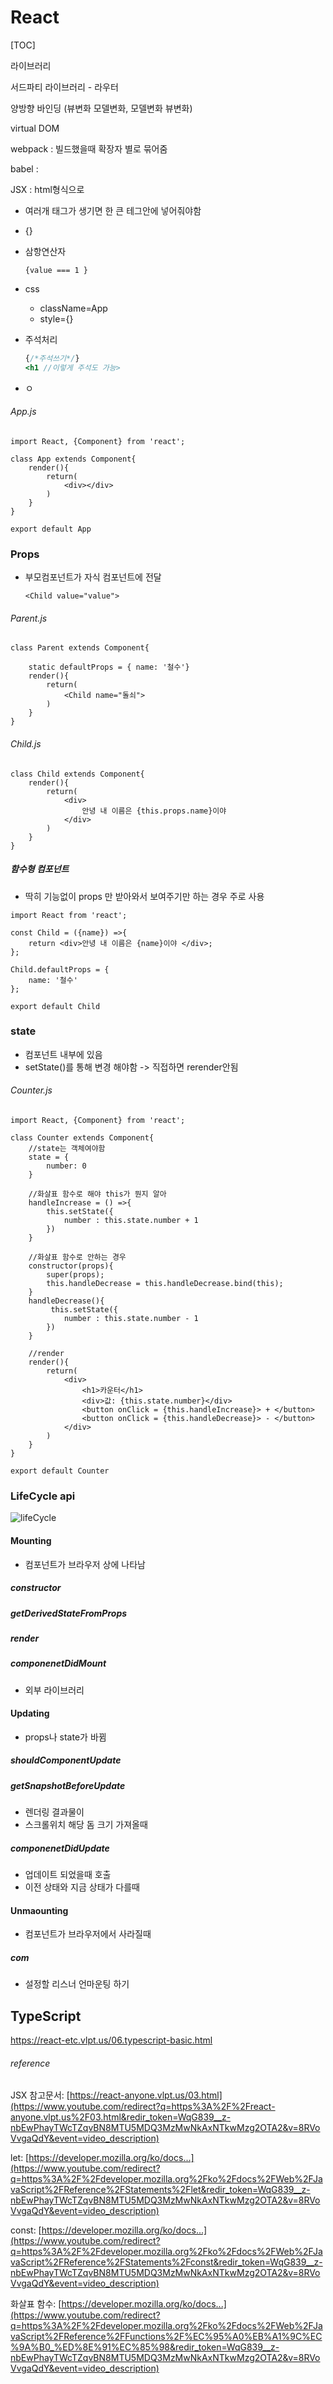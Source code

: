 # React

[TOC]

라이브러리

서드파티 라이브러리 - 라우터

양방향 바인딩 (뷰변화 모델변화, 모델변화 뷰변화)



virtual DOM





webpack : 빌드했을때 확장자 별로 묶어줌

babel : 





JSX : html형식으로 

- 여러개 태그가 생기면 한 큰 테그안에 넣어줘야함

- {}

- 삼항연산자

  ```
  {value === 1 }
  ```

  

- css 

  - className=App
  - style={}

- 주석처리

  ```jsx
  {/*주석쓰기*/}
  <h1 //이렇게 주석도 가능>
  ```

  

- ㅇ



###### App.js

```react
import React, {Component} from 'react';

class App extends Component{
    render(){
        return(
            <div></div>
        )
    }
}

export default App
```



### Props

- 부모컴포넌트가 자식 컴포넌트에 전달

  ```
  <Child value="value">
  ```



###### Parent.js

```react
class Parent extends Component{
    
    static defaultProps = { name: '철수'}
    render(){
        return(
            <Child name="돌쇠">
        )
    }
}
```

###### Child.js

```react
class Child extends Component{
    render(){
        return(
            <div>
                안녕 내 이름은 {this.props.name}이야
            </div>
        )
    }
}
```



##### 함수형 컴포넌트

- 딱히 기능없이 props 만 받아와서 보여주기만 하는 경우 주로 사용

```react
import React from 'react';

const Child = ({name}) =>{
    return <div>안녕 내 이름은 {name}이야 </div>;
};

Child.defaultProps = {
    name: '철수'
};

export default Child
```



### state

- 컴포넌트 내부에 있음
- setState()를 통해 변경 해야함 -> 직접하면 rerender안됨

###### Counter.js

```react
import React, {Component} from 'react';

class Counter extends Component{
    //state는 객체여야함
    state = { 
		number: 0         
    }

	//화살표 함수로 해야 this가 뭔지 알아
	handleIncrease = () =>{ 
        this.setState({
            number : this.state.number + 1
        })
    }
    
    //화살표 함수로 안하는 경우
    constructor(props){
        super(props);
        this.handleDecrease = this.handleDecrease.bind(this);
    }
    handleDecrease(){
         this.setState({
            number : this.state.number - 1
        })       
    }

	//render
    render(){
        return(
            <div>
            	<h1>카운터</h1>
                <div>값: {this.state.number}</div>
            	<button onClick = {this.handleIncrease}> + </button>
            	<button onClick = {this.handleDecrease}> - </button>
            </div>
        )
    }
}

export default Counter
```





### LifeCycle api

![lifeCycle](https://pbs.twimg.com/media/DZ-97vzW4AAbcZj?format=jpg&name=large)



#### Mounting

- 컴포넌트가 브라우저 상에 나타남

##### constructor

##### getDerivedStateFromProps

##### render

##### componenetDidMount

- 외부 라이브러리



#### Updating

- props나 state가 바뀜

##### shouldComponentUpdate

##### getSnapshotBeforeUpdate

- 렌더링 결과물이
- 스크롤위치 해당 돔 크기 가져올때

##### componenetDidUpdate

- 업데이트 되었을때 호출
- 이전 상태와 지금 상태가 다를때



#### Unmaounting

- 컴포넌트가 브라우저에서 사라질때

##### com

- 설정할 리스너 언마운팅 하기







## TypeScript

https://react-etc.vlpt.us/06.typescript-basic.html



###### reference

JSX 참고문서: [https://react-anyone.vlpt.us/03.html](https://www.youtube.com/redirect?q=https%3A%2F%2Freact-anyone.vlpt.us%2F03.html&redir_token=WqG839__z-nbEwPhayTWcTZqvBN8MTU5MDQ3MzMwNkAxNTkwMzg2OTA2&v=8RVoVvgaQdY&event=video_description) 

let:  [https://developer.mozilla.org/ko/docs...](https://www.youtube.com/redirect?q=https%3A%2F%2Fdeveloper.mozilla.org%2Fko%2Fdocs%2FWeb%2FJavaScript%2FReference%2FStatements%2Flet&redir_token=WqG839__z-nbEwPhayTWcTZqvBN8MTU5MDQ3MzMwNkAxNTkwMzg2OTA2&v=8RVoVvgaQdY&event=video_description) 

const: [https://developer.mozilla.org/ko/docs...](https://www.youtube.com/redirect?q=https%3A%2F%2Fdeveloper.mozilla.org%2Fko%2Fdocs%2FWeb%2FJavaScript%2FReference%2FStatements%2Fconst&redir_token=WqG839__z-nbEwPhayTWcTZqvBN8MTU5MDQ3MzMwNkAxNTkwMzg2OTA2&v=8RVoVvgaQdY&event=video_description) 

화살표 함수: [https://developer.mozilla.org/ko/docs...](https://www.youtube.com/redirect?q=https%3A%2F%2Fdeveloper.mozilla.org%2Fko%2Fdocs%2FWeb%2FJavaScript%2FReference%2FFunctions%2F%EC%95%A0%EB%A1%9C%EC%9A%B0_%ED%8E%91%EC%85%98&redir_token=WqG839__z-nbEwPhayTWcTZqvBN8MTU5MDQ3MzMwNkAxNTkwMzg2OTA2&v=8RVoVvgaQdY&event=video_description)

